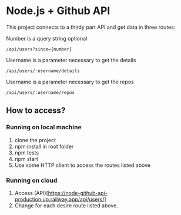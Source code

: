 # Node.js + Github API

This project connects to a thirdy part API and get data in three routes:

Number is a query string optional

```zh
/api/users?since={number}
```

Username is a parameter necessary to get the details

```zh
/api/users/:username/details
```

Username is a parameter necessary to get the repos

```zh
/api/users/:username/repos
```

## How to access?

### Running on local machine

1. clone the project
2. npm install in root folder
3. npm tests
4. npm start
5. Use some HTTP client to access the routes listed above

### Running on cloud

1. Access (API)[https://node-github-api-production.up.railway.app/api/users/]
2. Change for each desire route listed above.
